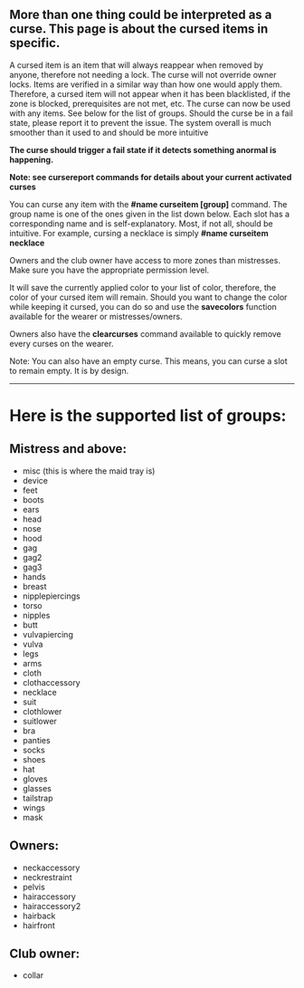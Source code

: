 ## More than one thing could be interpreted as a curse. This page is about the cursed items in specific.

A cursed item is an item that will always reappear when removed by anyone, therefore not needing a lock. The curse will not override owner locks. Items are verified in a similar way than how one would apply them. Therefore, a cursed item will not appear when it has been blacklisted, if the zone is blocked, prerequisites are not met, etc. The curse can now be used with any items. See below for the list of groups. Should the curse be in a fail state, please report it to prevent the issue. The system overall is much smoother than it used to and should be more intuitive

**The curse should trigger a fail state if it detects something anormal is happening.**

**Note: see cursereport commands for details about your current activated curses**

You can curse any item with the **#name curseitem [group]** command. The group name is one of the ones given in the list down below. Each slot has a corresponding name and is self-explanatory. Most, if not all, should be intuitive. For example, cursing a necklace is simply **#name curseitem necklace** 

Owners and the club owner have access to more zones than mistresses. Make sure you have the appropriate permission level.

It will save the currently applied color to your list of color, therefore, the color of your cursed item will remain. Should you want to change the color while keeping it cursed, you can do so and use the **savecolors** function available for the wearer or mistresses/owners.

Owners also have the **clearcurses** command available to quickly remove every curses on the wearer.

Note: You can also have an empty curse. This means, you can curse a slot to remain empty. It is by design.

---

# Here is the supported list of groups:

## Mistress and above:
- misc (this is where the maid tray is)
- device
- feet
- boots
- ears
- head
- nose
- hood
- gag
- gag2
- gag3
- hands
- breast
- nipplepiercings
- torso
- nipples
- butt
- vulvapiercing
- vulva
- legs
- arms 
- cloth
- clothaccessory
- necklace
- suit
- clothlower
- suitlower
- bra
- panties
- socks
- shoes
- hat
- gloves
- glasses
- tailstrap
- wings
- mask

## Owners:
- neckaccessory
- neckrestraint
- pelvis
- hairaccessory
- hairaccessory2
- hairback
- hairfront
## Club owner:
- collar